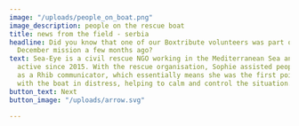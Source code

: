 ```yaml
---
image: "/uploads/people_on_boat.png"
image_description: people on the rescue boat
title: news from the field - serbia
headline: Did you know that one of our Boxtribute volunteers was part of the Sea-Eye
  December mission a few months ago?
text: Sea-Eye is a civil rescue NGO working in the Mediterranean Sea and has been
  active since 2015. With the rescue organisation, Sophie assisted people on the move
  as a Rhib communicator, which essentially means she was the first point of contact
  with the boat in distress, helping to calm and control the situation.
button_text: Next
button_image: "/uploads/arrow.svg"

---
```

